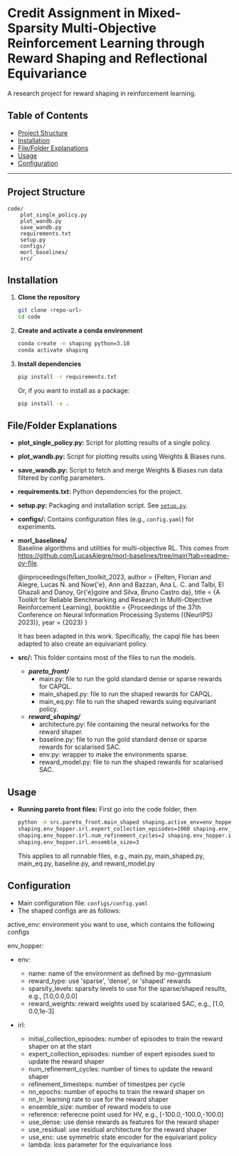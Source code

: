 # Credit Assignment in Mixed-Sparsity Multi-Objective Reinforcement Learning through Reward Shaping and Reflectional Equivariance

A research project for reward shaping in reinforcement learning.

## Table of Contents

- [Project Structure](#project-structure)
- [Installation](#installation)
- [File/Folder Explanations](#filefolder-explanations)
- [Usage](#usage)
- [Configuration](#configuration)


---

## Project Structure

```
code/
    plot_single_policy.py
    plot_wandb.py
    save_wandb.py
    requirements.txt
    setup.py
    configs/
    morl_baselines/
    src/

```

## Installation

1. **Clone the repository**  
   ```sh
   git clone <repo-url>
   cd code
   ```

2. **Create and activate a conda environment**  
   ```sh
   conda create -n shaping python=3.10
   conda activate shaping
   ```

3. **Install dependencies**  
   ```sh
   pip install -r requirements.txt
   ```
   Or, if you want to install as a package:
   ```sh
   pip install -e .
   ```

## File/Folder Explanations

- **plot_single_policy.py:** Script for plotting results of a single policy.

- **plot_wandb.py:** Script for plotting results using Weights & Biases runs.

- **save_wandb.py:** Script to fetch and merge Weights & Biases run data filtered by config parameters.

- **requirements.txt:** Python dependencies for the project.

- **setup.py:** Packaging and installation script. See [`setup.py`](setup.py).

- **configs/:** Contains configuration files (e.g., `config.yaml`) for experiments.

- **morl_baselines/**  
  Baseline algorithms and utilities for multi-objective RL. This comes from https://github.com/LucasAlegre/morl-baselines/tree/main?tab=readme-ov-file.

  @inproceedings{felten_toolkit_2023,
	author = {Felten, Florian and Alegre, Lucas N. and Now{\'e}, Ann and Bazzan, Ana L. C. and Talbi, El Ghazali and Danoy, Gr{\'e}goire and Silva, Bruno Castro da},
	title = {A Toolkit for Reliable Benchmarking and Research in Multi-Objective Reinforcement Learning},
	booktitle = {Proceedings of the 37th Conference on Neural Information Processing Systems ({NeurIPS} 2023)},
	year = {2023}
  }

  It has been adapted in this work. Specifically, the capql file has been adapted to also create an equivariant policy.

- **src/:** This folder contains most of the files to run the models.
  - ***pareto_front/***
    - main.py: file to run the gold standard dense or sparse rewards for CAPQL.
    - main_shaped.py: file to run the shaped rewards for CAPQL.
    - main_eq.py: file to run the shaped rewards suing equivariant policy.
  - ***reward_shaping/***
    - architecture.py: file containing the neural networks for the reward shaper.
    - baseline.py: file to run the gold standard dense or sparse rewards for scalarised SAC.
    - env.py: wrapper to make the environments sparse.
    - reward_model.py: file to run the shaped rewards for scalarised SAC.

## Usage

- **Running pareto front files:**
  First go into the code folder, then
  ```sh
  python -m src.pareto_front.main_shaped shaping.active_env=env_hopper shaping.env_hopper.env.reward_type=shaped \ shaping.env_hopper.seed=0 shaping.env_hopper.irl.initial_collection_episodes=1000 \
  shaping.env_hopper.irl.expert_collection_episodes=1000 shaping.env_hopper.log_dir=last \
  shaping.env_hopper.irl.num_refinement_cycles=2 shaping.env_hopper.irl.refinement_timesteps=100000 \
  shaping.env_hopper.irl.ensemble_size=3
  ```
  This applies to all runnable files, e.g., main.py, main_shaped.py, main_eq.py, baseline.py, and reward_model.py
## Configuration

- Main configuration file: `configs/config.yaml`
- The shaped configs are as follows:

active_env: environment you want to use, which contains the following configs

env_hopper:
  - env:
    - name: name of the environment as defined by mo-gymnasium
    - reward_type: use 'sparse', 'dense', or 'shaped' rewards
    - sparsity_levels: sparsity levels to use for the sparse/shaped results, e.g., [1.0,0.0,0.0]
    - reward_weights: reward weights used by scalarised SAC, e.g., [1.0, 0.0,1e-3]

  - irl:
    - initial_collection_episodes: number of episodes to train the reward shaper on at the start 
    - expert_collection_episodes: number of expert episodes sued to update the reward shaper   
    - num_refinement_cycles: number of times to update the reward shaper          
    - refinement_timesteps: number of timestpes per cycle      
    - nn_epochs: number of epochs to train the reward shaper on                     
    - nn_lr: learning rate to use for the reward shaper
    - ensemble_size: number of reward models to use
    - reference: referecne point used for HV, e.g., [-100.0,-100.0,-100.0]
    - use_dense: use dense rewards as features for the reward shaper
    - use_residual: use residual architecture for the reward shaper
    - use_enc: use symmetric state encoder for the equivariant policy
    - lambda: loss parameter for the equivariance loss

